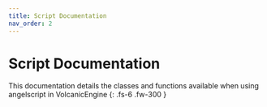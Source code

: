 ```yaml
---
title: Script Documentation
nav_order: 2
---
```


# Script Documentation

This documentation details the classes and functions available when using angelscript in VolcanicEngine
{: .fs-6 .fw-300 }
